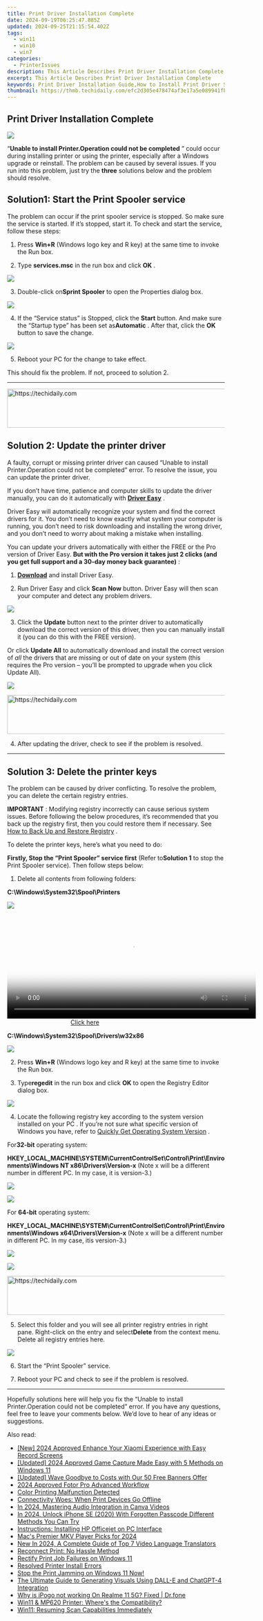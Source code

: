 ```yaml
---
title: Print Driver Installation Complete
date: 2024-09-19T06:25:47.885Z
updated: 2024-09-25T21:15:54.402Z
tags:
  - win11
  - win10
  - win7
categories:
  - PrinterIssues
description: This Article Describes Print Driver Installation Complete
excerpt: This Article Describes Print Driver Installation Complete
keywords: Print Driver Installation Guide,How to Install Print Driver Software,Completed Printer Driver Setup,Successfully Installed Print Driver,Printer Driver Installation Steps,Guide for Installing Printer Drivers,Verifying Completed Printer Driver Installation
thumbnail: https://thmb.techidaily.com/efc2d305e478474af3e17a5e089941fb3280acaab989de35873f384ab0ed53cb.jpg
---
```


## Print Driver Installation Complete

![](https://images.drivereasy.com/wp-content/uploads/2016/07/img_57971bf8a9ed1.png)

 “**Unable to install Printer.Operation could not be completed** ” could occur during installing printer or using the printer, especially after a Windows upgrade or reinstall. The problem can be caused by several issues. If you run into this problem, just try the **three**  solutions below and the problem should resolve.

## Solution**1: Start the Print Spooler service**

 The problem can occur if the print spooler service is stopped. So make sure the service is started. If it’s stopped, start it. To check and start the service, follow these steps:

1) Press **Win+R**  (Windows logo key and R key) at the same time to invoke the Run box.

2) Type **services.msc** in the run box and click **OK** .

![](https://images.drivereasy.com/wp-content/uploads/2016/07/img_57870f53c80aa.png)

3) Double-click on**Sprint Spooler** to open the Properties dialog box.

![](https://images.drivereasy.com/wp-content/uploads/2016/07/img_57870fec6b0f3.png)
  
 4) If the “Service status” is Stopped, click the **Start** button. And make sure the “Startup type” has been set as**Automatic** . After that, click the **OK** button to save the change.  

![](https://images.drivereasy.com/wp-content/uploads/2016/07/img_5797242d45d94.png)

5) Reboot your PC for the change to take effect.

This should fix the problem. If not, proceed to solution 2.

---

<!-- affiliate ads begin -->
<a href="https://unicoeye.pxf.io/c/5597632/2134234/18498" target="_top" id="2134234">
  <img src="//a.impactradius-go.com/display-ad/18498-2134234" border="0" alt="https://techidaily.com" width="728" height="90"/>
</a>
<img height="0" width="0" src="https://unicoeye.pxf.io/i/5597632/2134234/18498" style="position:absolute;visibility:hidden;" border="0" />
<!-- affiliate ads end -->

## **Solution 2: Update the printer driver**

 A faulty, corrupt or missing printer driver can caused “Unable to install Printer.Operation could not be completed” error. To resolve the issue, you can update the printer driver.

 If you don’t have time, patience and computer skills to update the driver manually, you can do it automatically with **[Driver Easy](https://tools.techidaily.com/drivereasy/download/)**  .

 Driver Easy will automatically recognize your system and find the correct drivers for it. You don’t need to know exactly what system your computer is running, you don’t need to risk downloading and installing the wrong driver, and you don’t need to worry about making a mistake when installing.

 You can update your drivers automatically with either the FREE or the Pro version of Driver Easy. **But with the Pro version it takes just 2 clicks (and you get full support and a 30-day money back guarantee)** :

 1) **[Download](https://tools.techidaily.com/drivereasy/download/)**   and install Driver Easy.

 2) Run Driver Easy and click **Scan Now**   button. Driver Easy will then scan your computer and detect any problem drivers.

![](https://images.drivereasy.com/wp-content/uploads/2018/08/img_5b6276881dc81.jpg)

 3) Click the **Update** button next to the printer driver to automatically download the correct version of this driver, then you can manually install it (you can do this with the FREE version).

 Or click **Update All**  to automatically download and install the correct version of _all_   the drivers that are missing or out of date on your system (this requires the Pro version – you’ll be prompted to upgrade when you click Update All).

![](https://images.drivereasy.com/wp-content/uploads/2018/08/img_5b627664eb496.jpg)

<!-- affiliate ads begin -->
<a href="https://appsumo.8odi.net/c/5597632/2151860/7443" target="_top" id="2151860">
  <img src="//a.impactradius-go.com/display-ad/7443-2151860" border="0" alt="https://techidaily.com" width="728" height="90"/>
</a>
<img height="0" width="0" src="https://appsumo.8odi.net/i/5597632/2151860/7443" style="position:absolute;visibility:hidden;" border="0" />
<!-- affiliate ads end -->

4) After updating the driver, check to see if the problem is resolved.

---

## **Solution 3: Delete the printer keys**

 The problem can be caused by driver conflicting. To resolve the problem, you can delete the certain registry entries.

**IMPORTANT** : Modifying registry incorrectly can cause serious system issues. Before following the below procedures, it’s recommended that you back up the registry first, then you could restore them if necessary. See [How to Back Up and Restore Registry](https://tools.techidaily.com/drivereasy/download/) .

To delete the printer keys, here’s what you need to do:

**Firstly, Stop the “Print Spooler” service first** (Refer to**Solution 1** to stop the Print Spooler service). Then follow steps below:

1) Delete all contents from following folders:

**C:\\Windows\\System32\\Spool\\Printers**

![](https://images.drivereasy.com/wp-content/uploads/2016/07/img_5797354018fd8.png)
  

<!-- affiliate ads begin -->
<span id="1983573">
					<video width="576" height="240" style="cursor:pointer"
           poster="//a.impactradius-go.com/display-clicktoplayimage/1983573.png"
           onclick="if(!this.playClicked){this.play();this.setAttribute('controls',true);this.playClicked=true;}">
	   <source src="//a.impactradius-go.com/display-ad/22993-1983573">
	   <img src="//a.impactradius-go.com/display-clicktoplayimage/1983573.png" style="border: none; height: 100%; width: 100%; object-fit: contain">
	</video>
	<div style="width:360px;text-align:center"><a href="javascript:window.open(decodeURIComponent('https%3A%2F%2Fhomestyler.sjv.io%2Fc%2F5597632%2F1983573%2F22993'), '_blank');void(0);">Click here</a></div>
</span>
<img height="0" width="0" src="https://imp.pxf.io/i/5597632/1983573/22993" style="position:absolute;visibility:hidden;" border="0" />
<!-- affiliate ads end -->

 **C:\\Windows\\System32\\Spool\\Drivers\\w32x86**

![](https://images.drivereasy.com/wp-content/uploads/2016/07/img_57973526811ea.png)

2) Press **Win+R** (Windows logo key and R key) at the same time to invoke the Run box.

3) Type**regedit**  in the run box and click **OK** to open  the Registry Editor dialog box.  

![](https://images.drivereasy.com/wp-content/uploads/2016/03/img_56fb391581cd9.png)

 4) Locate the following registry key according to the system version installed on your PC . If you’re not sure what specific version of Windows you have, refer to [Quickly Get Operating System Version](https://tools.techidaily.com/drivereasy/download/) .

 For**32-bit** operating system:

 **HKEY\_LOCAL\_MACHINE\\SYSTEM\\CurrentControlSet\\Control\\Print\\Environments\\Windows NT x86\\Drivers\\Version-x** (Note x will be a different number in different PC. In my case, it is version-3.)

![](https://images.drivereasy.com/wp-content/uploads/2016/07/img_57972e8c6def5.png)

![](https://images.drivereasy.com/wp-content/uploads/2016/07/img_57972ed64a5f9.png)

For   **64-bit** operating system:

 **HKEY\_LOCAL\_MACHINE\\SYSTEM\\CurrentControlSet\\Control\\Print\\Environments\\Windows x64\\Drivers\\Version-x**  (Note x will be a different number in different PC. In my case, itis version-3.)

![](https://images.drivereasy.com/wp-content/uploads/2016/07/img_57972e8c6def5.png)

![](https://images.drivereasy.com/wp-content/uploads/2016/07/img_57972f5298c63.png)

<!-- affiliate ads begin -->
<a href="https://aligracehair.sjv.io/c/5597632/1959764/19272" target="_top" id="1959764">
  <img src="//a.impactradius-go.com/display-ad/19272-1959764" border="0" alt="https://techidaily.com" width="728" height="90"/>
</a>
<img height="0" width="0" src="https://aligracehair.sjv.io/i/5597632/1959764/19272" style="position:absolute;visibility:hidden;" border="0" />
<!-- affiliate ads end -->

 5) Select this folder and you will see all printer registry entries in right pane. Right-click on the entry and select**Delete** from the context menu. Delete all registry entries here.

![](https://images.drivereasy.com/wp-content/uploads/2016/07/img_57981fd9161d2.png)

6) Start the “Print Spooler” service.

7) Reboot your PC and check to see if the problem is resolved.

---

 Hopefully solutions here will help you fix the “Unable to install Printer.Operation could not be completed” error. If you have any questions, feel free to leave your comments below. We’d love to hear of any ideas or suggestions.

<ins class="adsbygoogle"
     style="display:block"
     data-ad-format="autorelaxed"
     data-ad-client="ca-pub-7571918770474297"
     data-ad-slot="1223367746"></ins>

<ins class="adsbygoogle"
     style="display:block"
     data-ad-client="ca-pub-7571918770474297"
     data-ad-slot="8358498916"
     data-ad-format="auto"
     data-full-width-responsive="true"></ins>

<span class="atpl-alsoreadstyle">Also read:</span>
<div><ul>
<li><a href="https://digital-screen-recording.techidaily.com/new-2024-approved-enhance-your-xiaomi-experience-with-easy-record-screens/"><u>[New] 2024 Approved Enhance Your Xiaomi Experience with Easy Record Screens</u></a></li>
<li><a href="https://screen-activity-recording.techidaily.com/updated-2024-approved-game-capture-made-easy-with-5-methods-on-windows-11/"><u>[Updated] 2024 Approved Game Capture Made Easy with 5 Methods on Windows 11</u></a></li>
<li><a href="https://facebook-video-share.techidaily.com/updated-wave-goodbye-to-costs-with-our-50-free-banners-offer/"><u>[Updated] Wave Goodbye to Costs with Our 50 Free Banners Offer</u></a></li>
<li><a href="https://fox-direct.techidaily.com/2024-approved-fotor-pro-advanced-workflow/"><u>2024 Approved Fotor Pro Advanced Workflow</u></a></li>
<li><a href="https://printer-issues.techidaily.com/color-printing-malfunction-detected/"><u>Color Printing Malfunction Detected</u></a></li>
<li><a href="https://printer-issues.techidaily.com/connectivity-woes-when-print-devices-go-offline/"><u>Connectivity Woes: When Print Devices Go Offline</u></a></li>
<li><a href="https://extra-guidance.techidaily.com/in-2024-mastering-audio-integration-in-canva-videos/"><u>In 2024, Mastering Audio Integration in Canva Videos</u></a></li>
<li><a href="https://ios-unlock.techidaily.com/in-2024-unlock-iphone-se-2020-with-forgotten-passcode-different-methods-you-can-try-by-drfone-ios/"><u>In 2024, Unlock iPhone SE (2020) With Forgotten Passcode Different Methods You Can Try</u></a></li>
<li><a href="https://printer-issues.techidaily.com/instructions-installing-hp-officejet-on-pc-interface/"><u>Instructions: Installing HP Officejet on PC Interface</u></a></li>
<li><a href="https://fox-access.techidaily.com/macs-premier-mkv-player-picks-for-2024/"><u>Mac's Premier MKV Player Picks for 2024</u></a></li>
<li><a href="https://ai-video.techidaily.com/new-in-2024-a-complete-guide-of-top-7-video-language-translators/"><u>New In 2024, A Complete Guide of Top 7 Video Language Translators</u></a></li>
<li><a href="https://printer-issues.techidaily.com/reconnect-print-no-hassle-method/"><u>Reconnect Print: No Hassle Method</u></a></li>
<li><a href="https://printer-issues.techidaily.com/rectify-print-job-failures-on-windows-11/"><u>Rectify Print Job Failures on Windows 11</u></a></li>
<li><a href="https://printer-issues.techidaily.com/resolved-printer-install-errors/"><u>Resolved Printer Install Errors</u></a></li>
<li><a href="https://printer-issues.techidaily.com/1719574042518-stop-the-print-jamming-on-windows-11-now/"><u>Stop the Print Jamming on Windows 11 Now!</u></a></li>
<li><a href="https://tech-revival.techidaily.com/the-ultimate-guide-to-generating-visuals-using-dall-e-and-chatgpt-4-integration/"><u>The Ultimate Guide to Generating Visuals Using DALL-E and ChatGPT-4 Integration</u></a></li>
<li><a href="https://pokemon-go-android.techidaily.com/why-is-ipogo-not-working-on-realme-11-5g-fixed-drfone-by-drfone-virtual-android/"><u>Why is iPogo not working On Realme 11 5G? Fixed | Dr.fone</u></a></li>
<li><a href="https://printer-issues.techidaily.com/win11-and-mp620-printer-wheres-the-compatibility/"><u>Win11 & MP620 Printer: Where's the Compatibility?</u></a></li>
<li><a href="https://printer-issues.techidaily.com/win11-resuming-scan-capabilities-immediately/"><u>Win11: Resuming Scan Capabilities Immediately</u></a></li>
</ul></div>

